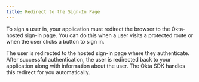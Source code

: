 ```yaml
---
title: Redirect to the Sign-In Page
---
```


To sign a user in, your application must redirect the browser to the Okta-hosted sign-in page. You can do this when a user visits a protected route or when the user clicks a button to sign in.

<StackSelector snippet="login-redirect"/>

The user is redirected to the hosted sign-in page where they authenticate. After successful authentication, the user is redirected back to your application along with information about the user. The Okta SDK handles this redirect for you automatically.

<!-- >> Note: To customize this sign-in page, see the [Customization guide]. -->

<NextSectionLink/>
